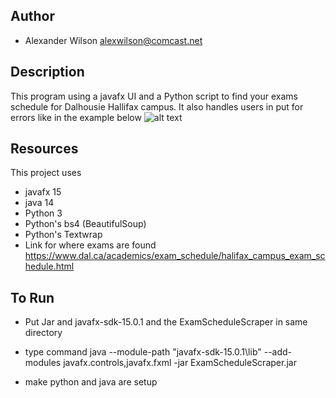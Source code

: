 
## Author

* Alexander Wilson alexwilson@comcast.net

## Description 
This program using a javafx UI and a Python script to find your exams schedule for Dalhousie Hallifax campus. 
It also handles users in put for errors like in the example below 
![alt text](https://github.com/awilson02/ExamScheduleScraper/tree/master/image/image.PNG)

## Resources

This project uses 

* javafx 15 
* java 14
* Python 3
* Python's bs4 (BeautifulSoup)
* Python's Textwrap 
* Link for where exams are found https://www.dal.ca/academics/exam_schedule/halifax_campus_exam_schedule.html


## To Run 
* Put Jar and javafx-sdk-15.0.1 and the ExamScheduleScraper in same directory
* type command 
    java --module-path "javafx-sdk-15.0.1\lib" --add-modules javafx.controls,javafx.fxml -jar ExamScheduleScraper.jar
    
* make python and java are setup 

